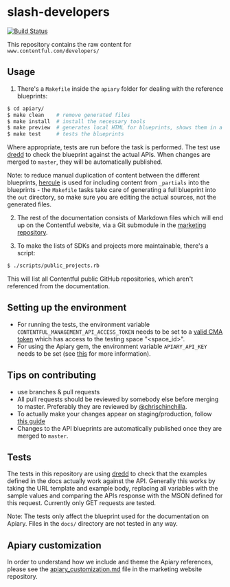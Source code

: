 # slash-developers

[![Build Status](https://travis-ci.org/contentful/slash-developers.svg?branch=master)](https://travis-ci.org/contentful/slash-developers)

This repository contains the raw content for `www.contentful.com/developers/`

## Usage

1. There's a `Makefile` inside the `apiary` folder for dealing with the reference blueprints:

```bash
$ cd apiary/
$ make clean    # remove generated files
$ make install  # install the necessary tools
$ make preview  # generates local HTML for blueprints, shows them in a browser
$ make test     # tests the blueprints
```

Where appropriate, tests are run before the task is performed. The test use
[dredd](https://github.com/apiaryio/dredd) to check the blueprint against the
actual APIs. When changes are merged to `master`, they will be automatically published.

Note: to reduce manual duplication of content between the different blueprints, [hercule](https://github.com/jamesramsay/hercule) is used for including content from `_partials` into the blueprints - the `Makefile` tasks take care of generating a full blueprint into the `out` directory, so make sure you are editing the actual sources, not the generated files.

2. The rest of the documentation consists of Markdown files which will end up on the
Contentful website, via a Git submodule in the
[marketing repository](https://github.com/contentful/marketing-website).

3. To make the lists of SDKs and projects more maintainable, there's a script:

```bash
$ ./scripts/public_projects.rb
```

This will list all Contentful public GitHub repositories, which aren't referenced
from the documentation.

## Setting up the environment

- For running the tests, the environment variable `CONTENTFUL_MANAGEMENT_API_ACCESS_TOKEN` needs to be set to a [valid CMA token](https://www.contentful.com/developers/docs/references/authentication/#getting-an-oauth-token) which has access to the testing space "<space_id>".
- For using the Apiary gem, the environment variable `APIARY_API_KEY` needs to be set (see [this](https://github.com/apiaryio/apiary-client#install) for more information).

## Tips on contributing

 - use branches & pull requests
 - All pull requests should be reviewed by somebody else before merging to master. Preferably they are reviewed by [@chrischinchilla](https://github.com/ChrisChinchilla).
 - To actually make your changes appear on staging/production, follow [this guide](https://github.com/contentful/marketing-website/blob/master/README.md#contribute-to-the-docs)
 - Changes to the API blueprints are automatically published once they are merged to `master`.

## Tests

The tests in this repository are using [dredd](https://github.com/apiaryio/dredd) to check that the examples defined in
the docs actually work against the API. Generally this works by taking the URL template and example body, replacing all variables with the
sample values and comparing the APIs response with the MSON defined for this request. Currently only GET requests are tested.

Note: The tests only affect the blueprint used for the documentation on Apiary. Files in the `docs/` directory are not tested in any way.

## Apiary customization
In order to understand how we include and theme the Apiary references, please see the [apiary_customization.md](https://github.com/contentful/marketing-website/blob/master/apiary_customization.md) file in the marketing website repository.
